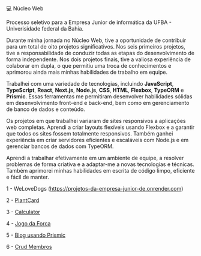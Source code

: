 💻 Núcleo Web

Processo seletivo para a Empresa Junior de informática da UFBA - Univerisidade federal da Bahia.

Durante minha jornada no Núcleo Web, tive a oportunidade de contribuir para um total de oito projetos significativos. 
Nos seis primeiros projetos, tive a responsabilidade de conduzir todas as etapas do desenvolvimento de forma independente. 
Nos dois projetos finais, tive a valiosa experiência de colaborar em dupla, o que permitiu uma troca de conhecimentos e aprimorou ainda mais minhas habilidades de trabalho em equipe.

Trabalhei com uma variedade de tecnologias, incluindo **JavaScript**, **TypeScript**, **React**, **Next.js**, **Node.js**, **CSS**, **HTML**, **Flexbox**, **TypeORM** e **Prismic**. 
Essas ferramentas me permitiram desenvolver habilidades sólidas em desenvolvimento front-end e back-end, bem como em gerenciamento de banco de dados e conteúdo.

Os projetos em que trabalhei variaram de sites responsivos a aplicações web completas. 
Aprendi a criar layouts flexíveis usando Flexbox e a garantir que todos os sites fossem totalmente responsivos. 
Também ganhei experiência em criar servidores eficientes e escaláveis com Node.js e em gerenciar bancos de dados com TypeORM.

Aprendi a trabalhar efetivamente em um ambiente de equipe, a resolver problemas de forma criativa e a adaptar-me a novas tecnologias e técnicas. 
Também aprimorei minhas habilidades em escrita de código limpo, eficiente e fácil de manter.

1 - WeLoveDogs (https://projetos-da-empresa-junior-de.onrender.com)

2 - [PlantCard](https://plantcard.onrender.com)

3 - [Calculator](https://three-calculator.onrender.com)

4 - [Jogo da Forca](https://jogodaforca.onrender.com)

5 - [Blog usando Prismic](https://blogprismic.onrender.com)

6 - [Crud Membros](https://crudmembros.onrender.com)

